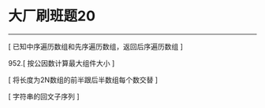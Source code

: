 # 大厂刷班题20

---

[ 已知中序遍历数组和先序遍历数组，返回后序遍历数组 ]

952.[ 按公因数计算最大组件大小 ]

[ 将长度为2N数组的前半跟后半数组每个数交替 ]

[ 字符串的回文子序列 ]

